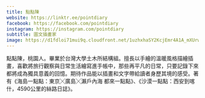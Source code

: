 ```yaml
---
title: 點點陳
website: https://linktr.ee/pointdiary
facebook: https://facebook.com/pointdiary
instagram: https://instagram.com/pointdiary
subtitle: 圖文插畫家
image: https://d1fdloi71mui9q.cloudfront.net/1uzhxhaSY2KcjEmr4A1A_mXUrwy2KAHZ9dy9D
---
```


點點陳，桃園人。畢業於台灣大學土木所結構組。擅長以手繪的溫暖風格描繪插畫，喜歡將旅行觀察與日常生活繪寫進手帳中，那些再平凡的日常，只要記錄下來都將成為獨具意義的回憶。期待作品能以插畫和文字帶給讀者身歷其境的感受。著有《海島一點點：東京╳廣島╳瀨戶內海 都來一點點》、《沙漠一點點：西安到喀什，4590公里的絲路日誌》。